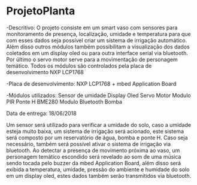 # ProjetoPlanta

-Descritivo:
    O projeto consiste em um smart vaso com sensores para monitoramento de presença, localização, umidade e temperatura para que com esses dados seja possível criar um sistema de irrigação automático. Além disso outros módulos também possibilitam a visualização dos dados coletados em um display oled ou para outra interface serial via bluetooth. Por último o servo motor serve para a movimentação de personagem temático. Todos os módulos são controlados pela placa de desenvolvimento NXP LCP1768

-Placa de desenvolvimento:
      NXP LCP1768 + mbed Application Board 

-Módulos utilizados:
      Sensor de umidade
      Display Oled
      Servo Motor
      Modulo PIR
      Ponte H
      BME280
      Modulo Bluetooth
      Bomba
      
Data de entrega: 18/06/2018



Um sensor será utilizado para verificar a umidade do solo, caso a umidade esteja muito baixa, um sistema de irrigação será acionado, este sistema será composto por um reservatório de água, bomba e ponte H. Caso seja necessário, também será possível ativar o sistema de irrigação via bluetooth.
Ao detectar a presença de movimento próxima ao vaso, um personagem temático escondido será revelado ao som de uma música sendo tocada pelo buzzer da mbed Application Board, além disso será exibida a temperatura, umidade, pressão do ambiente e humidade do solo em um display oled, estes dados também serão transmitidos via bluetooth.
